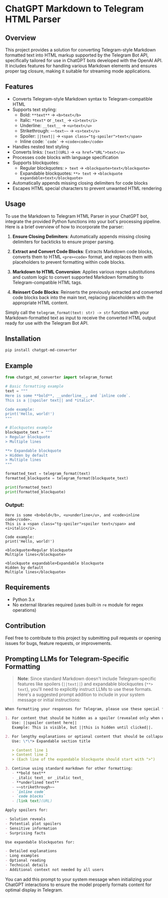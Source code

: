 # ChatGPT Markdown to Telegram HTML Parser

## Overview

This project provides a solution for converting Telegram-style Markdown formatted text into HTML markup supported by the Telegram Bot API, specifically tailored for use in ChatGPT bots developed with the OpenAI API. It includes features for handling various Markdown elements and ensures proper tag closure, making it suitable for streaming mode applications.

## Features

- Converts Telegram-style Markdown syntax to Telegram-compatible HTML
- Supports text styling:
  - Bold: `**text**` → `<b>text</b>`
  - Italic: `*text*` or `_text_` → `<i>text</i>`
  - Underline: `__text__` → `<u>text</u>`
  - Strikethrough: `~~text~~` → `<s>text</s>`
  - Spoiler: `||text||` → `<span class="tg-spoiler">text</span>`
  - Inline code: `` `code` `` → `<code>code</code>`
- Handles nested text styling
- Converts links: `[text](URL)` → `<a href="URL">text</a>`
- Processes code blocks with language specification
- Supports blockquotes:
  - Regular blockquotes: `> text` → `<blockquote>text</blockquote>`
  - Expandable blockquotes: `**> text` → `<blockquote expandable>text</blockquote>`
- Automatically appends missing closing delimiters for code blocks
- Escapes HTML special characters to prevent unwanted HTML rendering

## Usage

To use the Markdown to Telegram HTML Parser in your ChatGPT bot, integrate the provided Python functions into your bot's processing pipeline. Here is a brief overview of how to incorporate the parser:

1. **Ensure Closing Delimiters**: Automatically appends missing closing delimiters for backticks to ensure proper parsing.

2. **Extract and Convert Code Blocks**: Extracts Markdown code blocks, converts them to HTML `<pre><code>` format, and replaces them with placeholders to prevent formatting within code blocks.

3. **Markdown to HTML Conversion**: Applies various regex substitutions and custom logic to convert supported Markdown formatting to Telegram-compatible HTML tags.

4. **Reinsert Code Blocks**: Reinserts the previously extracted and converted code blocks back into the main text, replacing placeholders with the appropriate HTML content.

Simply call the `telegram_format(text: str) -> str` function with your Markdown-formatted text as input to receive the converted HTML output ready for use with the Telegram Bot API.

## Installation

```sh
pip install chatgpt-md-converter
```

## Example

```python
from chatgpt_md_converter import telegram_format

# Basic formatting example
text = """
Here is some **bold**, __underline__, and `inline code`.
This is a ||spoiler text|| and *italic*.

Code example:
print('Hello, world!')
"""

# Blockquotes example
blockquote_text = """
> Regular blockquote
> Multiple lines

**> Expandable blockquote
> Hidden by default
> Multiple lines
"""

formatted_text = telegram_format(text)
formatted_blockquote = telegram_format(blockquote_text)

print(formatted_text)
print(formatted_blockquote)
```

### Output:

```
Here is some <b>bold</b>, <u>underline</u>, and <code>inline code</code>.
This is a <span class="tg-spoiler">spoiler text</span> and <i>italic</i>.

Code example:
print('Hello, world!')

<blockquote>Regular blockquote
Multiple lines</blockquote>

<blockquote expandable>Expandable blockquote
Hidden by default
Multiple lines</blockquote>
```

## Requirements

- Python 3.x
- No external libraries required (uses built-in `re` module for regex operations)

## Contribution

Feel free to contribute to this project by submitting pull requests or opening issues for bugs, feature requests, or improvements.

## Prompting LLMs for Telegram-Specific Formatting

> **Note**:
> Since standard Markdown doesn't include Telegram-specific features like spoilers (`||text||`) and expandable blockquotes (`**> text`), you'll need to explicitly instruct LLMs to use these formats. Here's a suggested prompt addition to include in your system message or initial instructions:

````md
When formatting your responses for Telegram, please use these special formatting conventions:

1. For content that should be hidden as a spoiler (revealed only when users click):
   Use: ||spoiler content here||
   Example: This is visible, but ||this is hidden until clicked||.

2. For lengthy explanations or optional content that should be collapsed:
   Use: \*\*> Expandable section title

   > Content line 1
   > Content line 2
   > (Each line of the expandable blockquote should start with ">")

3. Continue using standard markdown for other formatting:
   - **bold text**
   - _italic text_ or _italic text_
   - **underlined text**
   - ~~strikethrough~~
   - `inline code`
   - `code blocks`
   - [link text](URL)

Apply spoilers for:

- Solution reveals
- Potential plot spoilers
- Sensitive information
- Surprising facts

Use expandable blockquotes for:

- Detailed explanations
- Long examples
- Optional reading
- Technical details
- Additional context not needed by all users
````

You can add this prompt to your system message when initializing your ChatGPT interactions to ensure the model properly formats content for optimal display in Telegram.

